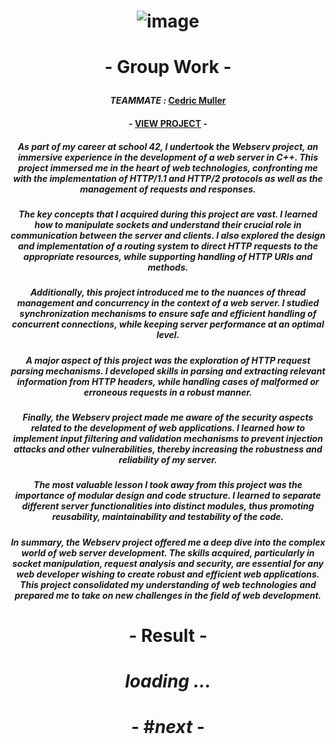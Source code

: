 # <p align="center"> ![image](https://github.com/ChrstphrChevalier/42Cursus/assets/146819291/a30b8789-d1a9-4287-8e68-59654944a66e) </p>

# <p align="center"> - Group Work - </p>

#### <p align="center"> *TEAMMATE :* [Cedric Muller](https://github.com/aceyzz) </p>

#### <p align="center"> - [VIEW PROJECT](https://github.com/aceyzz/Webserv) - </p>

##### <p align="center"> *As part of my career at school 42, I undertook the Webserv project, an immersive experience in the development of a web server in C++. This project immersed me in the heart of web technologies, confronting me with the implementation of HTTP/1.1 and HTTP/2 protocols as well as the management of requests and responses.* </p>

##### <p align="center"> *The key concepts that I acquired during this project are vast. I learned how to manipulate sockets and understand their crucial role in communication between the server and clients. I also explored the design and implementation of a routing system to direct HTTP requests to the appropriate resources, while supporting handling of HTTP URIs and methods.* </p>

##### <p align="center"> *Additionally, this project introduced me to the nuances of thread management and concurrency in the context of a web server. I studied synchronization mechanisms to ensure safe and efficient handling of concurrent connections, while keeping server performance at an optimal level.* </p>

##### <p align="center"> *A major aspect of this project was the exploration of HTTP request parsing mechanisms. I developed skills in parsing and extracting relevant information from HTTP headers, while handling cases of malformed or erroneous requests in a robust manner.* </p>

##### <p align="center"> *Finally, the Webserv project made me aware of the security aspects related to the development of web applications. I learned how to implement input filtering and validation mechanisms to prevent injection attacks and other vulnerabilities, thereby increasing the robustness and reliability of my server.* </p>

##### <p align="center"> *The most valuable lesson I took away from this project was the importance of modular design and code structure. I learned to separate different server functionalities into distinct modules, thus promoting reusability, maintainability and testability of the code.* </p>

##### <p align="center"> *In summary, the Webserv project offered me a deep dive into the complex world of web server development. The skills acquired, particularly in socket manipulation, request analysis and security, are essential for any web developer wishing to create robust and efficient web applications. This project consolidated my understanding of web technologies and prepared me to take on new challenges in the field of web development.* </p>

# <p align="center">     </p>

# <p align="center"> - Result - </p>

# <p align="center"> *loading ...* </p>

# <p align="center"> - #*next* - </p>
